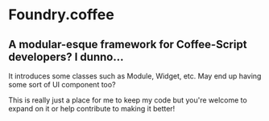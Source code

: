 # Foundry.coffee
## A modular-esque framework for Coffee-Script developers? I dunno...
It introduces some classes such as Module, Widget, etc.
May end up having some sort of UI component too?

This is really just a place for me to keep my code but you're welcome to expand on it or help contribute to making it better!
